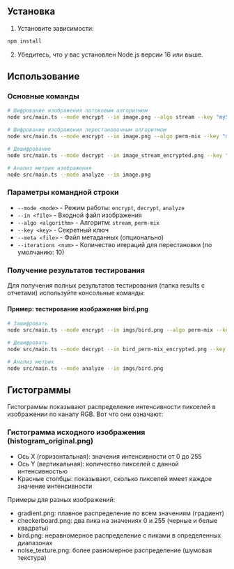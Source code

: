 ## Установка

1. Установите зависимости:
```bash
npm install
```

2. Убедитесь, что у вас установлен Node.js версии 16 или выше.

## Использование

### Основные команды

```bash
# Шифрование изображения потоковым алгоритмом
node src/main.ts --mode encrypt --in image.png --algo stream --key "mySecretKey"

# Шифрование изображения перестановочным алгоритмом
node src/main.ts --mode encrypt --in image.png --algo perm-mix --key "mySecretKey" --iterations 15

# Дешифрование
node src/main.ts --mode decrypt --in image_stream_encrypted.png --key "mySecretKey"

# Анализ метрик изображения
node src/main.ts --mode analyze --in image.png
```

### Параметры командной строки

- `--mode <mode>` - Режим работы: `encrypt`, `decrypt`, `analyze`
- `--in <file>` - Входной файл изображения
- `--algo <algorithm>` - Алгоритм: `stream`, `perm-mix`
- `--key <key>` - Секретный ключ
- `--meta <file>` - Файл метаданных (опционально)
- `--iterations <num>` - Количество итераций для перестановки (по умолчанию: 10)

### Получение результатов тестирования

Для получения полных результатов тестирования (папка results с отчетами) используйте консольные команды:

#### Пример: тестирование изображения bird.png

```bash
# Зашифровать
node src/main.ts --mode encrypt --in imgs/bird.png --algo perm-mix --key "mySecretKey" --iterations 15

# Дешифровать
node src/main.ts --mode decrypt --in bird_perm-mix_encrypted.png --key "mySecretKey" --meta bird_perm-mix_encrypted.meta.json

# Анализ метрик
node src/main.ts --mode analyze --in imgs/bird.png
```

## Гистограммы

Гистограммы показывают распределение интенсивности пикселей в изображении по каналу RGB. Вот что они означают:

### Гистограмма исходного изображения (histogram_original.png)

- Ось X (горизонтальная): значения интенсивности от 0 до 255
- Ось Y (вертикальная): количество пикселей с данной интенсивностью
- Красные столбцы: показывают, сколько пикселей имеет каждое значение интенсивности

Примеры для разных изображений:
- gradient.png: плавное распределение по всем значениям (градиент)
- checkerboard.png: два пика на значениях 0 и 255 (черные и белые квадраты)
- bird.png: неравномерное распределение с пиками в определенных диапазонах
- noise_texture.png: более равномерное распределение (шумовая текстура)
